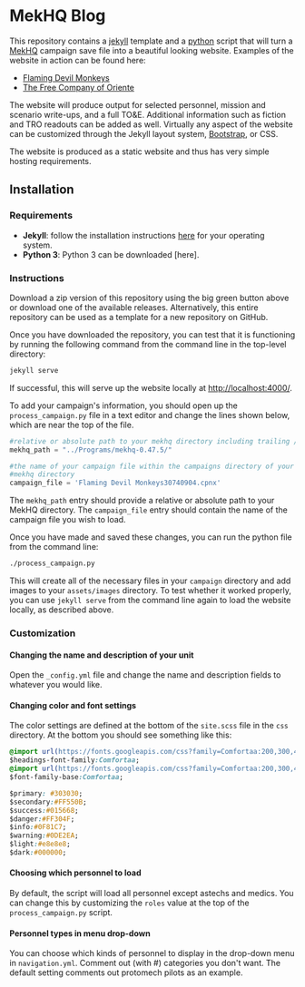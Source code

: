 # MekHQ Blog

This repository contains a [jekyll](https://jekyllrb.com/) template and a [python](https://www.python.org/) script that will turn a [MekHQ](https://megamek.org/) campaign save file into a beautiful looking website. Examples of the website in action can be found here:

- [Flaming Devil Monkeys](https://flaming-devil-monkeys.netlify.app)
- [The Free Company of Oriente](/https://free-company-oriente.netlify.app)

The website will produce output for selected personnel, mission and scenario write-ups, and a full TO&E. Additional information such as fiction and TRO readouts can be added as well. Virtually any aspect of the website can be customized through the Jekyll layout system, [Bootstrap](https://getbootstrap.com/), or CSS. 

The website is produced as a static website and thus has very simple hosting requirements.

## Installation

### Requirements

- **Jekyll**: follow the installation instructions [here](https://jekyllrb.com/docs/installation/) for your operating system.
- **Python 3**: Python 3 can be downloaded [here].

### Instructions

Download a zip version of this repository using the big green button above or download one of the available releases. Alternatively, this entire repository can be used as a template for a new repository on GitHub. 

Once you have downloaded the repository, you can test that it is functioning by running the following command from the command line in the top-level directory:

```bash
jekyll serve
```

If successful, this will serve up the website locally at [http://localhost:4000/](http://localhost:4000/).

To add your campaign's information, you should open up the `process_campaign.py` file in a text editor and change the lines shown below, which are near the top of the file.

```py
#relative or absolute path to your mekhq directory including trailing /
mekhq_path = "../Programs/mekhq-0.47.5/"

#the name of your campaign file within the campaigns directory of your 
#mekhq directory
campaign_file = 'Flaming Devil Monkeys30740904.cpnx'
```

The `mekhq_path` entry should provide a relative or absolute path to your MekHQ directory. The `campaign_file` entry should contain the name of the campaign file you wish to load.

Once you have made and saved these changes, you can run the python file from the command line:

```bash
./process_campaign.py
```

This will create all of the necessary files in your `campaign` directory and add images to your `assets/images` directory. To test whether it worked properly, you can use `jekyll serve` from the command line again to load the website locally, as described above.

### Customization

#### Changing the name and description of your unit

Open the `_config.yml` file and change the name and description fields to whatever you would like.

#### Changing color and font settings

The color settings are defined at the bottom of the `site.scss` file in the `css` directory. At the bottom you should see something like this:

```css
@import url(https://fonts.googleapis.com/css?family=Comfortaa:200,300,400,700);
$headings-font-family:Comfortaa;
@import url(https://fonts.googleapis.com/css?family=Comfortaa:200,300,400,700);
$font-family-base:Comfortaa;

$primary: #303030;
$secondary:#FF550B;
$success:#015668;
$danger:#FF304F;
$info:#0F81C7;
$warning:#0DE2EA;
$light:#e8e8e8;
$dark:#000000;
```



#### Choosing which personnel to load 

By default, the script will load all personnel except astechs and medics. You can change this by customizing the `roles` value at the top of the `process_campaign.py` script.

#### Personnel types in menu drop-down

You can choose which kinds of personnel to display in the drop-down menu in `navigation.yml`.  Comment out (with #) categories you don't want. The default setting comments out protomech pilots as an example.
